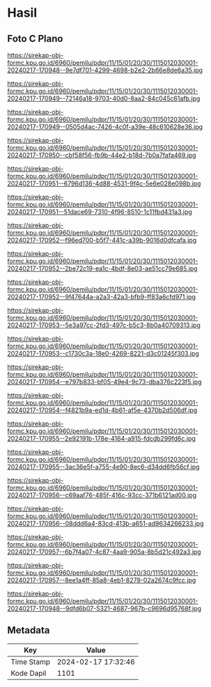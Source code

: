 # Hasil

## Foto C Plano

https://sirekap-obj-formc.kpu.go.id/6960/pemilu/pdpr/11/15/01/20/30/1115012030001-20240217-170948--9e7df701-4299-4698-b2e2-2b66e8de6a35.jpg

https://sirekap-obj-formc.kpu.go.id/6960/pemilu/pdpr/11/15/01/20/30/1115012030001-20240217-170949--72146a18-9703-40d0-8aa2-84c045c61afb.jpg

https://sirekap-obj-formc.kpu.go.id/6960/pemilu/pdpr/11/15/01/20/30/1115012030001-20240217-170949--0505d4ac-7426-4c0f-a39e-48c610628e36.jpg

https://sirekap-obj-formc.kpu.go.id/6960/pemilu/pdpr/11/15/01/20/30/1115012030001-20240217-170950--cbf58f56-fb9b-44e2-b18d-7b0a7fafa469.jpg

https://sirekap-obj-formc.kpu.go.id/6960/pemilu/pdpr/11/15/01/20/30/1115012030001-20240217-170951--6796d136-4d88-4531-9f4c-5e6e028e098b.jpg

https://sirekap-obj-formc.kpu.go.id/6960/pemilu/pdpr/11/15/01/20/30/1115012030001-20240217-170951--51dace69-7310-4f96-8510-1c11fbd431a3.jpg

https://sirekap-obj-formc.kpu.go.id/6960/pemilu/pdpr/11/15/01/20/30/1115012030001-20240217-170952--f96ed700-b5f7-441c-a39b-9016d0dfcafa.jpg

https://sirekap-obj-formc.kpu.go.id/6960/pemilu/pdpr/11/15/01/20/30/1115012030001-20240217-170952--2be72c19-ea1c-4bdf-8e03-ae51cc79e685.jpg

https://sirekap-obj-formc.kpu.go.id/6960/pemilu/pdpr/11/15/01/20/30/1115012030001-20240217-170952--9f47644a-a2a3-42a3-bfb9-ff83a6cfd971.jpg

https://sirekap-obj-formc.kpu.go.id/6960/pemilu/pdpr/11/15/01/20/30/1115012030001-20240217-170953--5e3a97cc-2fd3-497c-b5c3-8b0a40709313.jpg

https://sirekap-obj-formc.kpu.go.id/6960/pemilu/pdpr/11/15/01/20/30/1115012030001-20240217-170953--c1730c3a-18e0-4269-8221-d3c01245f303.jpg

https://sirekap-obj-formc.kpu.go.id/6960/pemilu/pdpr/11/15/01/20/30/1115012030001-20240217-170954--e797b833-bf05-49e4-9c73-dba376c223f5.jpg

https://sirekap-obj-formc.kpu.go.id/6960/pemilu/pdpr/11/15/01/20/30/1115012030001-20240217-170954--f4821b9a-ed1d-4b61-af5e-4370b2d506df.jpg

https://sirekap-obj-formc.kpu.go.id/6960/pemilu/pdpr/11/15/01/20/30/1115012030001-20240217-170955--2e92191b-178e-4164-a915-fdcdb299fd6c.jpg

https://sirekap-obj-formc.kpu.go.id/6960/pemilu/pdpr/11/15/01/20/30/1115012030001-20240217-170955--3ac36e5f-a755-4e90-8ec6-d34dd6fb56cf.jpg

https://sirekap-obj-formc.kpu.go.id/6960/pemilu/pdpr/11/15/01/20/30/1115012030001-20240217-170956--c69aaf76-485f-416c-93cc-371b6121ad00.jpg

https://sirekap-obj-formc.kpu.go.id/6960/pemilu/pdpr/11/15/01/20/30/1115012030001-20240217-170956--08ddd6a4-83cd-413b-a651-ad9634266233.jpg

https://sirekap-obj-formc.kpu.go.id/6960/pemilu/pdpr/11/15/01/20/30/1115012030001-20240217-170957--6b7f4a07-4c87-4aa9-905a-8b5d21c492a3.jpg

https://sirekap-obj-formc.kpu.go.id/6960/pemilu/pdpr/11/15/01/20/30/1115012030001-20240217-170957--8ee1a4ff-85a8-4eb1-8278-02a2674c9fcc.jpg

https://sirekap-obj-formc.kpu.go.id/6960/pemilu/pdpr/11/15/01/20/30/1115012030001-20240217-170948--9dfd6b07-5321-4687-967b-c9696d95768f.jpg


## Metadata

| Key        | Value               |
| ---------- | ------------------- |
| Time Stamp | 2024-02-17 17:32:46 |
| Kode Dapil | 1101                |



